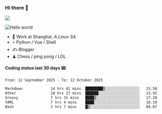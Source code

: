 ### Hi there 👋
![](https://komarev.com/ghpvc/?username=Xuhandsome)


<img src="https://github-readme-stats.vercel.app/api?username=XuHandsome&show_icons=true&theme=merko" alt="Hello world">

<br/>

- 🍻  Work at Shanghai, _A Linux SA_
- ⚡  Python / Vue / Shell
- ✍️  Blogger
- ♟  Chess / ping pong / LOL

#### Coding status last 30 days ⌨️

<!--START_SECTION:waka-->

```txt
From: 12 September 2025 - To: 12 October 2025

Markdown             14 hrs 41 mins  ████████▒░░░░░░░░░░░░░░░░   33.58 %
Other                10 hrs 27 mins  ██████░░░░░░░░░░░░░░░░░░░   23.92 %
Groovy               7 hrs 31 mins   ████▒░░░░░░░░░░░░░░░░░░░░   17.20 %
YAML                 7 hrs 4 mins    ████░░░░░░░░░░░░░░░░░░░░░   16.19 %
Bash                 2 hrs 7 mins    █▒░░░░░░░░░░░░░░░░░░░░░░░   04.87 %
```

<!--END_SECTION:waka-->
